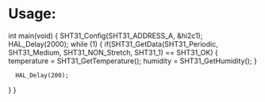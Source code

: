 # Usage:

int main(void)
{
  SHT31_Config(SHT31_ADDRESS_A, &hi2c1);
  HAL_Delay(2000);
  while (1)
  {
	  if(SHT31_GetData(SHT31_Periodic, SHT31_Medium, SHT31_NON_Stretch, SHT31_1) == SHT31_OK) {
		  temperature = SHT31_GetTemperature();
		  humidity = SHT31_GetHumidity();
	  }

	  HAL_Delay(200);
  }
}
